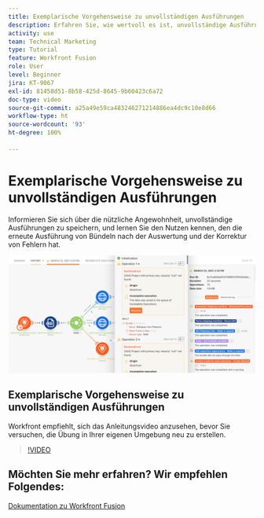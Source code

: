 ```yaml
---
title: Exemplarische Vorgehensweise zu unvollständigen Ausführungen
description: Erfahren Sie, wie wertvoll es ist, unvollständige Ausführungen zu speichern und Bündel nach der Auswertung und der Korrektur von Fehlern in [!DNL Adobe Workfront Fusion]erneut auszuführen.
activity: use
team: Technical Marketing
type: Tutorial
feature: Workfront Fusion
role: User
level: Beginner
jira: KT-9067
exl-id: 81458d51-8b58-425d-8645-9b60423c6a72
doc-type: video
source-git-commit: a25a49e59ca483246271214886ea4dc9c10e8d66
workflow-type: ht
source-wordcount: '93'
ht-degree: 100%

---
```


# Exemplarische Vorgehensweise zu unvollständigen Ausführungen

Informieren Sie sich über die nützliche Angewohnheit, unvollständige Ausführungen zu speichern, und lernen Sie den Nutzen kennen, den die erneute Ausführung von Bündeln nach der Auswertung und der Korrektur von Fehlern hat.

![Ein Bild eines Szenarios mit Fehlerbehandlung](assets/troubleshooting-and-error-handling-8.png)

## Exemplarische Vorgehensweise zu unvollständigen Ausführungen

Workfront empfiehlt, sich das Anleitungsvideo anzusehen, bevor Sie versuchen, die Übung in Ihrer eigenen Umgebung neu zu erstellen.

>[!VIDEO](https://video.tv.adobe.com/v/335308/?quality=12&learn=on)

## Möchten Sie mehr erfahren? Wir empfehlen Folgendes:

[Dokumentation zu Workfront Fusion](https://experienceleague.adobe.com/docs/workfront/using/adobe-workfront-fusion/workfront-fusion-2.html?lang=de)
